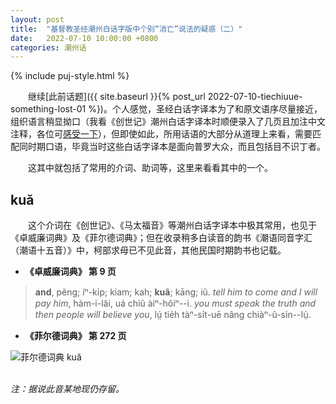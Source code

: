 ```yaml
---
layout: post
title:  "基督教圣经潮州白话字版中个别“消亡”说法的疑惑（二）"
date:   2022-07-10 10:00:00 +0800
categories: 潮州话
---
```


{% include puj-style.html %}

&emsp;&emsp;继续[此前话题]({{ site.baseurl }}{% post_url 2022-07-10-tiechiuue-something-lost-01 %})。个人感觉，圣经白话字译本为了和原文语序尽量接近，组织语言稍显拗口（我看《创世记》潮州白话字译本时顺便录入了几页且加注中文注释，各位可[感受一下](https://github.com/DonAnthonyLee/tc-bibles/blame/main/genesis_1888.md)），但即使如此，所用话语的大部分从道理上来看，需要匹配同时期口语，毕竟当时这些白话字译本是面向普罗大众，而且包括目不识丁者。

&emsp;&emsp;这其中就包括了常用的介词、助词等，这里来看看其中的一个。


## kuă

&emsp;&emsp;这个介词在《创世记》、《马太福音》等潮州白话字译本中极其常用，也见于《卓威廉词典》及《菲尔德词典》；但在收录稍多白读音的韵书《潮语同音字汇（潮语十五音）》中，柯部求母已不见此音，其他民国时期韵书也记载。

+ <b>《卓威廉词典》 第 9 页</b>

> **and**, pẽng; íⁿ-ki̍p; kiam; kah; **kuã**; kāng; iũ. *tell him to come and I will pay him*, hàm-i-lâi, uá chiũ àiⁿ-hôiⁿ--i. *you must speak the truth and then people will believe you*, lṳ́ tie̍h tàⁿ-si̍t-uē nâng chiàⁿ-ũ-si̍n--lṳ̍.

+ <b>《菲尔德词典》 第 272 页</b>

![菲尔德词典 kuă](https://media.githubusercontent.com/media/DonAnthonyLee/DonAnthonyLee.github.io/main/images/%E8%8F%B2%E5%B0%94%E5%BE%B7%E8%AF%8D%E5%85%B8_ku%C4%83.png)

<br>*注：据说此音某地现仍存留。*<br>
